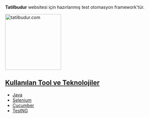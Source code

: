 **Tatilbudur** websitesi için hazırlanmış test otomasyon framework'tür. 

<a href="https://www.tatilbudur.com/"><img src="https://www.tatilbudur.com//themes/tbweb/assets/images/tblogo-sponsorluk.png" width="180" alt="tatilbudur.com" >


**Kullanılan Tool ve Teknolojiler**
-
* Java
* Selenium
* Cucumber
* TestNG
